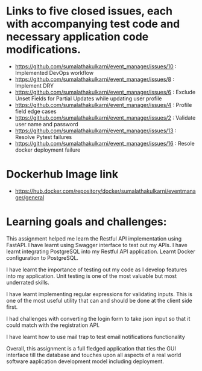 # Links to five closed issues, each with accompanying test code and necessary application code modifications.
* https://github.com/sumalathakulkarni/event_manager/issues/10  : Implemented DevOps workflow
* https://github.com/sumalathakulkarni/event_manager/issues/8  : Implement DRY
* https://github.com/sumalathakulkarni/event_manager/issues/6  : Exclude Unset Fields for Partial Updates while updating user profile
* https://github.com/sumalathakulkarni/event_manager/issues/4  : Profile field edge cases
* https://github.com/sumalathakulkarni/event_manager/issues/2  : Validate user name and password
* https://github.com/sumalathakulkarni/event_manager/issues/13 : Resolve Pytest failures
* https://github.com/sumalathakulkarni/event_manager/issues/16 : Resole docker deployment failure

# Dockerhub Image link
* https://hub.docker.com/repository/docker/sumalathakulkarni/eventmanager/general
  
# Learning goals and challenges:
This assignment helped me learn the Restful API implementation using FastAPI. I have learnt using Swagger interface to test out my APIs. I have learnt integrating PostgreSQL into my Restful API application. Learnt Docker configuration to PostgreSQL. 

I have learnt the importance of testing out my code as I develop features into my application. Unit testing is one of the most valuable but most underrated skills. 

I have learnt implementing regular expressions for validating inputs. This is one of the most useful utility that can and should be done at the client side first. 

I had challenges with converting the login form to take json input so that it could match with the registration API.

I have learnt how to use mail trap to test email notifications functionality

Overall, this assignment is a full fledged application that ties the GUI interface till the database and touches upon all aspects of a real world software aaplication development model including deployment. 
